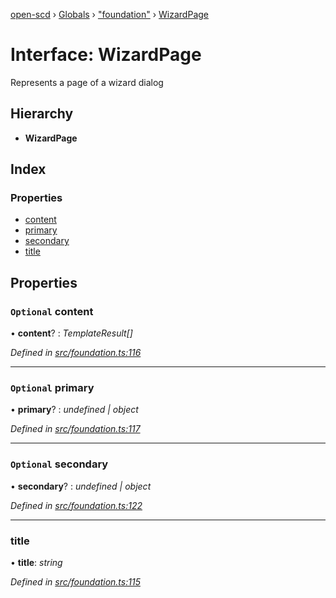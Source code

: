[open-scd](../README.md) › [Globals](../globals.md) › ["foundation"](../modules/_foundation_.md) › [WizardPage](_foundation_.wizardpage.md)

# Interface: WizardPage

Represents a page of a wizard dialog

## Hierarchy

* **WizardPage**

## Index

### Properties

* [content](_foundation_.wizardpage.md#optional-content)
* [primary](_foundation_.wizardpage.md#optional-primary)
* [secondary](_foundation_.wizardpage.md#optional-secondary)
* [title](_foundation_.wizardpage.md#title)

## Properties

### `Optional` content

• **content**? : *TemplateResult[]*

*Defined in [src/foundation.ts:116](https://github.com/openscd/open-scd/blob/2f1ab2c/src/foundation.ts#L116)*

___

### `Optional` primary

• **primary**? : *undefined | object*

*Defined in [src/foundation.ts:117](https://github.com/openscd/open-scd/blob/2f1ab2c/src/foundation.ts#L117)*

___

### `Optional` secondary

• **secondary**? : *undefined | object*

*Defined in [src/foundation.ts:122](https://github.com/openscd/open-scd/blob/2f1ab2c/src/foundation.ts#L122)*

___

###  title

• **title**: *string*

*Defined in [src/foundation.ts:115](https://github.com/openscd/open-scd/blob/2f1ab2c/src/foundation.ts#L115)*
